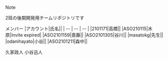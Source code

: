 >[!NOTE]
>2班の後期開発用チームリポジトリです

メンバー
|アカウント|氏名||
| -- | -- | -- |
|2101171|高橋||
|ASO210115|木原|Invite expired|
|ASO2101159|斎藤||
|ASO2101305|谷川||
|masatokg|先生||
|odanihayato|小谷||
|ASO2101211|森中||

久家政人    小谷迅人